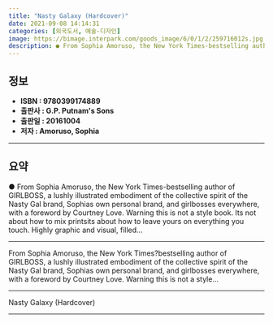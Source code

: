 ```yaml
---
title: "Nasty Galaxy (Hardcover)"
date: 2021-09-08 14:14:31
categories: [외국도서, 예술-디자인]
image: https://bimage.interpark.com/goods_image/6/0/1/2/259716012s.jpg
description: ● From Sophia Amoruso, the New York Times-bestselling author of GIRLBOSS, a lushly illustrated embodiment of the collective spirit of the Nasty Gal brand, Soph
---
```


## **정보**

- **ISBN : 9780399174889**
- **출판사 : G.P. Putnam's Sons**
- **출판일 : 20161004**
- **저자 : Amoruso, Sophia**

------



## **요약**

●  From Sophia Amoruso, the New York Times-bestselling author of GIRLBOSS, a lushly illustrated embodiment of the collective spirit of the Nasty Gal brand, Sophias own personal brand, and girlbosses everywhere, with a foreword by Courtney Love. Warning this is not a style book. Its not about how to mix printsits about how to leave yours on everything you touch. Highly graphic and visual, filled...

------

From Sophia Amoruso, the New York Times?bestselling author of GIRLBOSS, a lushly illustrated embodiment of the collective spirit of the Nasty Gal brand, Sophias own personal brand, and girlbosses everywhere, with a foreword by Courtney Love. Warning this is not a style... 

------


Nasty Galaxy (Hardcover) 

------


